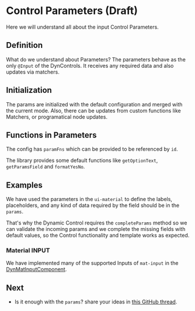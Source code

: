 # Control Parameters (Draft)

Here we will understand all about the input Control Parameters.

## Definition

What do we understand about Parameters?
The parameters behave as the only `@Input` of the DynControls.
It receives any required data and also updates via matchers.

## Initialization

The params are initialized with the default configuration and merged with the current mode.
Also, there can be updates from custom functions like Matchers, or programatical node updates.

## Functions in Parameters

The config has `paramFns` which can be provided to be referenced by `id`.

The library provides some default functions like `getOptionText`, `getParamsField` and `formatYesNo`.

## Examples

We have used the parameters in the `ui-material` to define the labels, placeholders,
and any kind of data required by the field should be in the `params`.

That's why the Dynamic Control requires the `completeParams` method so we can validate
the incoming params and we complete the missing fields with default values,
so the Control functionality and template works as expected.

### Material INPUT

We have implemented many of the supported Inputs of `mat-input` in the [DynMatInputComponent](https://github.com/myndpm/open-source/blob/master/libs/forms/ui-material/src/components/input/input.component.ts).

## Next

- Is it enough with the `params`? share your ideas in [this GitHub thread](https://github.com/myndpm/open-source/discussions/7).
